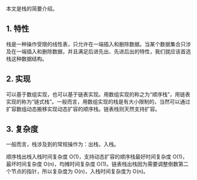 
本文是栈的简要介绍。

## 1. 特性

栈是一种操作受限的线性表，只允许在一端插入和删除数据。当某个数据集合只涉及在一端插入和删除数据，并且满足后进先出、先进后出的特性，我们就应该首选栈这种数据结构。

## 2. 实现

可以基于数组实现，也可以基于链表实现。用数组实现的称之为“顺序栈”，用链表实现的称为“链式栈”。一般而言，用数组实现的栈是有大小限制的，当然可以通过扩容数组动态搬移实现动态扩容的顺序栈。链表栈则天然支持扩容。

## 3. 复杂度

一般而言，栈涉及到的常规操作为：出栈，入栈。

顺序栈出栈入栈时间复杂度 O(1)，支持动态扩容的顺序栈最好时间复杂度 O(1)，最坏时间复杂度 O(n)，均摊时间复杂度 O(1)。链表栈出栈因为需要调整倒数第二个节点的指针，所以复杂度为 O(n)，入栈时间复杂度为 O(n)。

